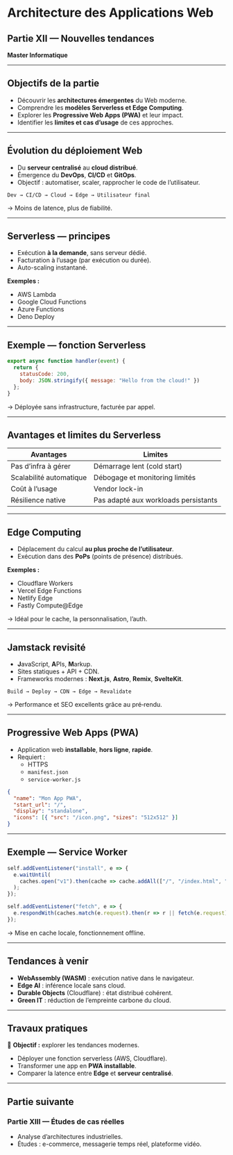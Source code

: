 # Architecture des Applications Web  
## Partie XII — Nouvelles tendances  
**Master Informatique**

---

## Objectifs de la partie

- Découvrir les **architectures émergentes** du Web moderne.  
- Comprendre les **modèles Serverless et Edge Computing**.  
- Explorer les **Progressive Web Apps (PWA)** et leur impact.  
- Identifier les **limites et cas d’usage** de ces approches.  

---

## Évolution du déploiement Web

- Du **serveur centralisé** au **cloud distribué**.  
- Émergence du **DevOps**, **CI/CD** et **GitOps**.  
- Objectif : automatiser, scaler, rapprocher le code de l’utilisateur.  

```text
Dev → CI/CD → Cloud → Edge → Utilisateur final
```

→ Moins de latence, plus de fiabilité.  

---

## Serverless — principes

- Exécution **à la demande**, sans serveur dédié.  
- Facturation à l’usage (par exécution ou durée).  
- Auto-scaling instantané.  

**Exemples :**
- AWS Lambda  
- Google Cloud Functions  
- Azure Functions  
- Deno Deploy  

---

## Exemple — fonction Serverless

```js
export async function handler(event) {
  return {
    statusCode: 200,
    body: JSON.stringify({ message: "Hello from the cloud!" })
  };
}
```

→ Déployée sans infrastructure, facturée par appel.  

---

## Avantages et limites du Serverless

| Avantages | Limites |
|------------|----------|
| Pas d’infra à gérer | Démarrage lent (cold start) |
| Scalabilité automatique | Débogage et monitoring limités |
| Coût à l’usage | Vendor lock-in |
| Résilience native | Pas adapté aux workloads persistants |

---

## Edge Computing

- Déplacement du calcul **au plus proche de l’utilisateur**.  
- Exécution dans des **PoPs** (points de présence) distribués.  

**Exemples :**
- Cloudflare Workers  
- Vercel Edge Functions  
- Netlify Edge  
- Fastly Compute@Edge  

→ Idéal pour le cache, la personnalisation, l’auth.  

---

## Jamstack revisité

- **J**avaScript, **A**PIs, **M**arkup.  
- Sites statiques + API + CDN.  
- Frameworks modernes : **Next.js**, **Astro**, **Remix**, **SvelteKit**.  

```text
Build → Deploy → CDN → Edge → Revalidate
```

→ Performance et SEO excellents grâce au pré‑rendu.  

---

## Progressive Web Apps (PWA)

- Application web **installable**, **hors ligne**, **rapide**.  
- Requiert :  
  - HTTPS  
  - `manifest.json`  
  - `service-worker.js`  

```json
{
  "name": "Mon App PWA",
  "start_url": "/",
  "display": "standalone",
  "icons": [{ "src": "/icon.png", "sizes": "512x512" }]
}
```

---

## Exemple — Service Worker

```js
self.addEventListener("install", e => {
  e.waitUntil(
    caches.open("v1").then(cache => cache.addAll(["/", "/index.html", "/app.js"]))
  );
});

self.addEventListener("fetch", e => {
  e.respondWith(caches.match(e.request).then(r => r || fetch(e.request)));
});
```

→ Mise en cache locale, fonctionnement offline.  

---

## Tendances à venir

- **WebAssembly (WASM)** : exécution native dans le navigateur.  
- **Edge AI** : inférence locale sans cloud.  
- **Durable Objects** (Cloudflare) : état distribué cohérent.  
- **Green IT** : réduction de l’empreinte carbone du cloud.  

---

## Travaux pratiques

🎯 **Objectif :** explorer les tendances modernes.  
- Déployer une fonction serverless (AWS, Cloudflare).  
- Transformer une app en **PWA installable**.  
- Comparer la latence entre **Edge** et **serveur centralisé**.  

---

## Partie suivante

### Partie XIII — Études de cas réelles
- Analyse d’architectures industrielles.  
- Études : e-commerce, messagerie temps réel, plateforme vidéo.  
